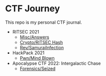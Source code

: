 # CTF Journey
This repo is my personal CTF journal.

- RITSEC 2021
  - [Misc/Answers](<RITSEC 2021/Answers.md>)
  - [Crypto/RITSEC Hash](<RITSEC 2021/RITSEC Hash.md>)
  - [Rev/SamuraiInfection](<RITSEC 2021/SamuraiInfection.md>)
- HackPack 2021
  - [Pwn/Mind Blown](<HackPack 2021/Mind Blown.md>)
- Apocalypse CTF 2022: Intergalactic Chase 
  - [Forensics/Seized](<Intergalactic Chase/Seized.md>)

